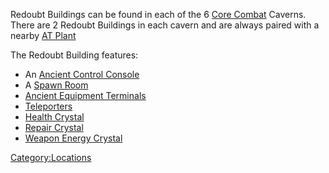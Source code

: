 Redoubt Buildings can be found in each of the 6 [Core
Combat](Core_Combat.md) Caverns. There are 2 Redoubt Buildings
in each cavern and are always paired with a nearby [AT
Plant](AT_Plant.md)

The Redoubt Building features:

- An [Ancient Control Console](Ancient_Control_Console.md)
- A [Spawn Room](Spawn_Room.md)
- [Ancient Equipment Terminals](Ancient_Equipment_Terminal.md)
- [Teleporters](Teleporter.md)
- [Health Crystal](Health_Crystal.md)
- [Repair Crystal](Repair_Crystal.md)
- [Weapon Energy Crystal](Weapon_Energy_Crystal.md)

[Category:Locations](Category:Locations.md)

